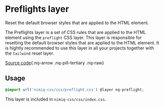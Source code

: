 # Preflights layer

Reset the default browser styles that are applied to the HTML element.

The Preflights layer is a set of CSS rules that are applied to the HTML element using the `preflight` CSS layer. This layer is responsible for resetting the default browser styles that are applied to the HTML element. It is hightly recommended to use this layer in all your projects together with the `tailwind` reset layer.

[Source code](https://github.com/onmax/nimiq-ui/tree/main/packages/nimiq-css/src/css/preflights.css){.nq-arrow .nq-pill-tertiary .nq-raw}

## Usage

```css
@import url('nimiq-css/css/preflight.css') @layer nq-preflight;
```

This layer is included in `nimiq-css/css/index.css`.
